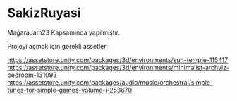# SakizRuyasi
MagaraJam23 Kapsamında yapılmıştır.

Projeyi açmak için gerekli assetler:

https://assetstore.unity.com/packages/3d/environments/sun-temple-115417
https://assetstore.unity.com/packages/3d/environments/minimalist-archviz-bedroom-131093
https://assetstore.unity.com/packages/audio/music/orchestral/simple-tunes-for-simple-games-volume-i-253670

